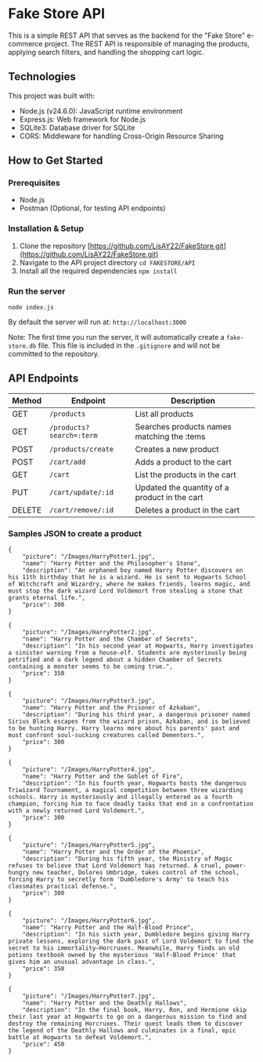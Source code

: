 # Fake Store API 
This is a simple REST API that serves as the backend for the "Fake Store" e-commerce project.
The REST API is responsible of managing the products, applying search filters, and handling the shopping cart logic.

## Technologies
This project was built with:
- Node.js (v24.6.0): JavaScript runtime environment
- Express.js: Web framework for Node.js
- SQLite3: Database driver for SQLite
- CORS: Middleware for handling Cross-Origin Resource Sharing

## How to Get Started
### Prerequisites
- Node.js 
- Postman (Optional, for testing API endpoints)

### Installation & Setup
1. Clone the repository 
[https://github.com/LisAY22/FakeStore.git](https://github.com/LisAY22/FakeStore.git)
2. Navigate to the API project directory 
```cd FAKESTORE/API```
3. Install all the required dependencies
```npm install```

### Run the server
```node index.js```

By default the server will run at:
```http://localhost:3000```

Note: The first time you run the server, it will automatically create a ```fake-store.db``` file. 
This file is included in the ```.gitignore``` and will not be committed to the repository.

## API Endpoints

| Method | Endpoint | Description |
---------|---------|--------------|
| GET | ```/products``` | List all products |
| GET | ```/products?search=:term``` | Searches products names matching the :tems |
| POST | ```/products/create``` | Creates a new product |
| POST | ```/cart/add``` | Adds a product to the cart |
| GET | ```/cart``` | List the products in the cart |
| PUT | ```/cart/update/:id``` | Updated the quantity of a product in the cart |
| DELETE | ```/cart/remove/:id``` | Deletes a product in the cart |

### Samples JSON to create a product
```
{
    "picture": "/Images/HarryPotter1.jpg",
    "name": "Harry Potter and the Philosopher's Stone",
    "description": "An orphaned boy named Harry Potter discovers on his 11th birthday that he is a wizard. He is sent to Hogwarts School of Witchcraft and Wizardry, where he makes friends, learns magic, and must stop the dark wizard Lord Voldemort from stealing a stone that grants eternal life.",
    "price": 300
}
```
```
{
    "picture": "/Images/HarryPotter2.jpg",
    "name": "Harry Potter and the Chamber of Secrets",
    "description": "In his second year at Hogwarts, Harry investigates a sinister warning from a house-elf. Students are mysteriously being petrified and a dark legend about a hidden Chamber of Secrets containing a monster seems to be coming true.",
    "price": 350
}
```
```
{
    "picture": "/Images/HarryPotter3.jpg",
    "name": "Harry Potter and the Prisoner of Azkaban",
    "description": "During his third year, a dangerous prisoner named Sirius Black escapes from the wizard prison, Azkaban, and is believed to be hunting Harry. Harry learns more about his parents' past and must confront soul-sucking creatures called Dementors.",
    "price": 300
}
```
```
{
    "picture": "/Images/HarryPotter4.jpg",
    "name": "Harry Potter and the Goblet of Fire",
    "description": "In his fourth year, Hogwarts hosts the dangerous Triwizard Tournament, a magical competition between three wizarding schools. Harry is mysteriously and illegally entered as a fourth champion, forcing him to face deadly tasks that end in a confrontation with a newly returned Lord Voldemort.",
    "price": 300
}
```
```
{
    "picture": "/Images/HarryPotter5.jpg",
    "name": "Harry Potter and the Order of the Phoenix",
    "description": "During his fifth year, the Ministry of Magic refuses to believe that Lord Voldemort has returned. A cruel, power-hungry new teacher, Dolores Umbridge, takes control of the school, forcing Harry to secretly form 'Dumbledore's Army' to teach his classmates practical defense.",
    "price": 300
}
```
```
{
    "picture": "/Images/HarryPotter6.jpg",
    "name": "Harry Potter and the Half-Blood Prince",
    "description": "In his sixth year, Dumbledore begins giving Harry private lessons, exploring the dark past of Lord Voldemort to find the secret to his immortality—Horcruxes. Meanwhile, Harry finds an old potions textbook owned by the mysterious 'Half-Blood Prince' that gives him an unusual advantage in class.",
    "price": 350
}
```
```
{
    "picture": "/Images/HarryPotter7.jpg",
    "name": "Harry Potter and the Deathly Hallows",
    "description": "In the final book, Harry, Ron, and Hermione skip their last year at Hogwarts to go on a dangerous mission to find and destroy the remaining Horcruxes. Their quest leads them to discover the legend of the Deathly Hallows and culminates in a final, epic battle at Hogwarts to defeat Voldemort.",
    "price": 450
}
```